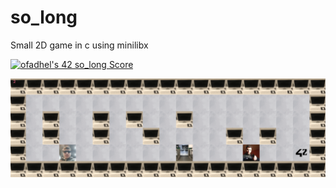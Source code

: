 # so_long
Small 2D game in c using minilibx

<a href="https://github.com/JaeSeoKim/badge42"><img src="https://badge42.vercel.app/api/v2/cld8v7vvc00060fl440nilura/project/3036363" alt="ofadhel's 42 so_long Score" /></a>

![So_long](https://github.com/OsemaFadhel/so_long/blob/main/Screen%20Shot%202023-04-25%20at%207.19.17%20PM.png)
